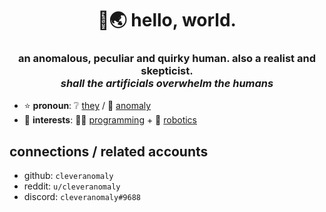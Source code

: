 <h1 align="center">
  👋🌏 hello, world.
</h1>

<h3 align="center">
  <strong>an anomalous, peculiar and quirky human. also a realist and skepticist.</strong><br>
  <i>shall the artificials overwhelm the humans</i>
</h3>

<ul> 
  <li>⭐ <strong>pronoun</strong>: ❔ <u>they</u> / 🎯 <u>anomaly</u></li>
  <li>🎯 <strong>interests</strong>: 👩‍💻 <u>programming</u> + 🤖 <u>robotics</u></li>
</ul>

<h2>connections / related accounts</h2>
<ul>
  <li>github: <code>cleveranomaly</code></li>
  <li>reddit: <code>u/cleveranomaly</code></li>
  <li>discord: <code>cleveranomaly#9688</code></li>
</ul>
